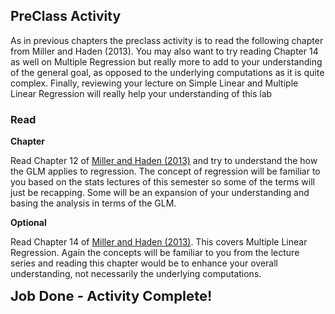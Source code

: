 
## PreClass Activity

As in previous chapters the preclass activity is to read the following chapter from Miller and Haden (2013). You may also want to try reading Chapter 14 as well on Multiple Regression but really more to add to your understanding of the general goal, as opposed to the underlying computations as it is quite complex. Finally, reviewing your lecture on Simple Linear and Multiple Linear Regression will really help your understanding of this lab

### Read

**Chapter**

Read Chapter 12 of <a href="https://drive.google.com/file/d/0B1fyuTuvj3YoaFdUR3FZaXNuNXc/view" target = "_blank">Miller and Haden (2013)</a> and try to understand the how the GLM applies to regression. The concept of regression will be familiar to you based on the stats lectures of this semester so some of the terms will just be recapping. Some will be an expansion of your understanding and basing the analysis in terms of the GLM.

**Optional**

Read Chapter 14 of <a href="https://drive.google.com/file/d/0B1fyuTuvj3YoaFdUR3FZaXNuNXc/view" target = "_blank">Miller and Haden (2013)</a>. This covers Multiple Linear Regression. Again the concepts will be familiar to you from the lecture series and reading this chapter would be to enhance your overall understanding, not necessarily the underlying computations.

<span style="font-size: 22px; font-weight: bold; color: var(--blue);">Job Done - Activity Complete!</span>

